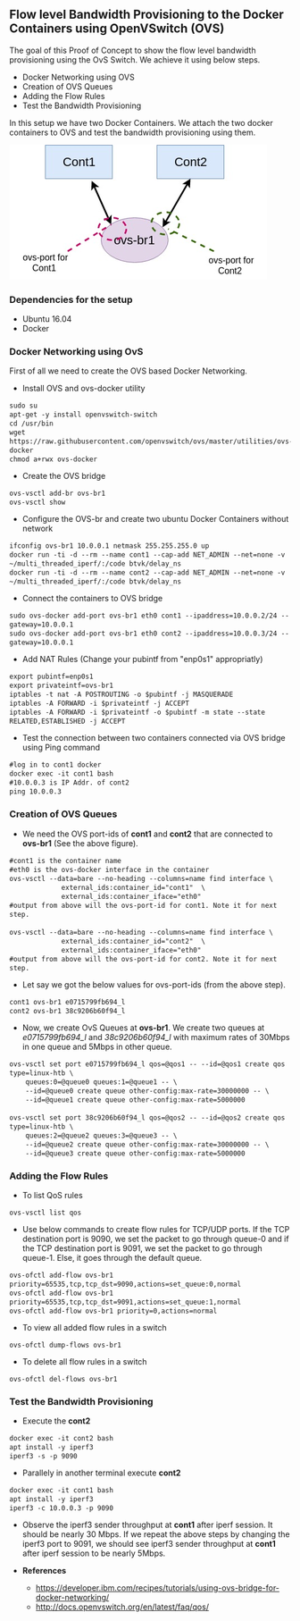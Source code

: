 ## Flow level Bandwidth Provisioning to the Docker Containers using OpenVSwitch (OVS)

The goal of this Proof of Concept to show the flow level bandwidth provisioning using the OvS Switch. 
We achieve it using below steps.
*    Docker Networking using OVS 
*    Creation of OVS Queues 
*    Adding the Flow Rules
*    Test the Bandwidth Provisioning 


In this setup we have two Docker Containers. We attach the two docker containers to OVS and test the bandwidth provisioning using them. 

![Alt text](./images/flowOVS.jpg?raw=true "OVS Setup")

### Dependencies for the setup
*    Ubuntu 16.04 
*    Docker

### Docker Networking using OvS

First of all we need to create the OVS based Docker Networking. 

*   Install OVS and ovs-docker utility
```
sudo su
apt-get -y install openvswitch-switch
cd /usr/bin
wget https://raw.githubusercontent.com/openvswitch/ovs/master/utilities/ovs-docker
chmod a+rwx ovs-docker
```
*  Create the OVS bridge
```
ovs-vsctl add-br ovs-br1
ovs-vsctl show
```
*  Configure the OVS-br and create two ubuntu Docker Containers without network
```
ifconfig ovs-br1 10.0.0.1 netmask 255.255.255.0 up
docker run -ti -d --rm --name cont1 --cap-add NET_ADMIN --net=none -v ~/multi_threaded_iperf/:/code btvk/delay_ns
docker run -ti -d --rm --name cont2 --cap-add NET_ADMIN --net=none -v ~/multi_threaded_iperf/:/code btvk/delay_ns
```

*  Connect the containers to OVS bridge 
```
sudo ovs-docker add-port ovs-br1 eth0 cont1 --ipaddress=10.0.0.2/24 --gateway=10.0.0.1
sudo ovs-docker add-port ovs-br1 eth0 cont2 --ipaddress=10.0.0.3/24 --gateway=10.0.0.1
```

*  Add NAT Rules (Change your pubintf from "enp0s1" appropriatly)
```
export pubintf=enp0s1
export privateintf=ovs-br1
iptables -t nat -A POSTROUTING -o $pubintf -j MASQUERADE
iptables -A FORWARD -i $privateintf -j ACCEPT
iptables -A FORWARD -i $privateintf -o $pubintf -m state --state RELATED,ESTABLISHED -j ACCEPT
```

*  Test the connection between two containers connected via OVS bridge using Ping command
```
#log in to cont1 docker 
docker exec -it cont1 bash
#10.0.0.3 is IP Addr. of cont2  
ping 10.0.0.3
```


### Creation of OVS Queues

* We need the OVS port-ids of **cont1** and **cont2** that are connected to **ovs-br1** (See the above figure). 
```
#cont1 is the container name
#eth0 is the ovs-docker interface in the container
ovs-vsctl --data=bare --no-heading --columns=name find interface \
             external_ids:container_id="cont1"  \
             external_ids:container_iface="eth0"
#output from above will the ovs-port-id for cont1. Note it for next step.  

ovs-vsctl --data=bare --no-heading --columns=name find interface \
             external_ids:container_id="cont2"  \
             external_ids:container_iface="eth0"
#output from above will the ovs-port-id for cont2. Note it for next step.             
```
* Let say we got the below values for ovs-port-ids (from the above step).
```
cont1 ovs-br1 e0715799fb694_l
cont2 ovs-br1 38c9206b60f94_l
```

* Now, we create OvS Queues at **ovs-br1**. We create two queues at _e0715799fb694_l_ and _38c9206b60f94_l_ with maximum rates of 30Mbps in one queue and 5Mbps in other queue.

```
ovs-vsctl set port e0715799fb694_l qos=@qos1 -- --id=@qos1 create qos type=linux-htb \
    queues:0=@queue0 queues:1=@queue1 -- \
    --id=@queue0 create queue other-config:max-rate=30000000 -- \
    --id=@queue1 create queue other-config:max-rate=5000000

ovs-vsctl set port 38c9206b60f94_l qos=@qos2 -- --id=@qos2 create qos type=linux-htb \
    queues:2=@queue2 queues:3=@queue3 -- \
    --id=@queue2 create queue other-config:max-rate=30000000 -- \
    --id=@queue3 create queue other-config:max-rate=5000000
```


### Adding the Flow Rules
* To list QoS rules
```
ovs-vsctl list qos
```

* Use below commands to create flow rules for TCP/UDP ports. If the TCP destination port is 9090, we set the packet to go through queue-0 and if the TCP destination port is 9091, we set the packet to go through queue-1. Else, it goes through the default queue.

```
ovs-ofctl add-flow ovs-br1 priority=65535,tcp,tcp_dst=9090,actions=set_queue:0,normal
ovs-ofctl add-flow ovs-br1 priority=65535,tcp,tcp_dst=9091,actions=set_queue:1,normal
ovs-ofctl add-flow ovs-br1 priority=0,actions=normal
```

* To view all added flow rules in a switch
```
ovs-ofctl dump-flows ovs-br1
```
* To delete all flow rules in a switch
```
ovs-ofctl del-flows ovs-br1
```

### Test the Bandwidth Provisioning
* Execute the **cont2**

```
docker exec -it cont2 bash
apt install -y iperf3
iperf3 -s -p 9090
```

* Parallely in another terminal execute **cont2**
```
docker exec -it cont1 bash
apt install -y iperf3
iperf3 -c 10.0.0.3 -p 9090
```

* Observe the iperf3 sender throughput at **cont1** after  iperf session. It should be nearly 30 Mbps. If we repeat the above steps by changing the iperf3 port to 9091, we should see iperf3 sender throughput at **cont1** after  iperf session to be nearly 5Mbps.



* **References**
    * https://developer.ibm.com/recipes/tutorials/using-ovs-bridge-for-docker-networking/
    * http://docs.openvswitch.org/en/latest/faq/qos/
